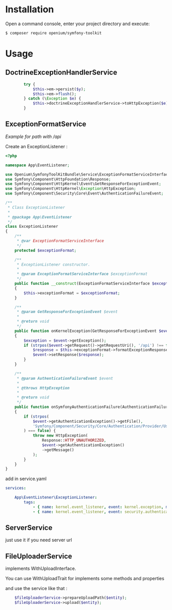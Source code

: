 Installation
============


Open a command console, enter your project directory and execute:

```bash
$ composer require openium/symfony-toolkit
```

Usage
=====

## DoctrineExceptionHandlerService

~~~php
        try {
            $this->em->persist($y);
            $this->em->flush();
        } catch (\Exception $e) {
            $this->doctrineExceptionHandlerService->toHttpException($e);
        }
~~~

## ExceptionFormatService

*Example for path with /api*

Create an ExceptionListener :

~~~php
<?php

namespace App\EventListener;

use Openium\SymfonyToolKitBundle\Service\ExceptionFormatServiceInterface;
use Symfony\Component\HttpFoundation\Response;
use Symfony\Component\HttpKernel\Event\GetResponseForExceptionEvent;
use Symfony\Component\HttpKernel\Exception\HttpException;
use Symfony\Component\Security\Core\Event\AuthenticationFailureEvent;

/**
 * Class ExceptionListener
 *
 * @package App\EventListener
 */
class ExceptionListener
{
    /**
     * @var ExceptionFormatServiceInterface
     */
    protected $exceptionFormat;

    /**
     * ExceptionListener constructor.
     *
     * @param ExceptionFormatServiceInterface $exceptionFormat
     */
    public function __construct(ExceptionFormatServiceInterface $exceptionFormat)
    {
        $this->exceptionFormat = $exceptionFormat;
    }

    /**
     * @param GetResponseForExceptionEvent $event
     *
     * @return void
     */
    public function onKernelException(GetResponseForExceptionEvent $event)
    {
        $exception = $event->getException();
        if (strpos($event->getRequest()->getRequestUri(), '/api') !== false) {
            $response = $this->exceptionFormat->formatExceptionResponse($exception);
            $event->setResponse($response);
        }
    }

    /**
     * @param AuthenticationFailureEvent $event
     *
     * @throws HttpException
     *
     * @return void
     */
    public function onSymfonyAuthenticationFailure(AuthenticationFailureEvent $event)
    {
        if (strpos(
            $event->getAuthenticationException()->getFile(),
            'Symfony/Component/Security/Core/Authentication/Provider/UserAuthenticationProvider.php'
        ) === false) {
            throw new HttpException(
                Response::HTTP_UNAUTHORIZED,
                $event->getAuthenticationException()
                ->getMessage()
            );
        }
    }
}

~~~

add in service.yaml

~~~yaml
services:

    App\EventListener\ExceptionListener:
        tags:
            - { name: kernel.event_listener, event: kernel.exception, method: onKernelException }
            - { name: kernel.event_listener, event: security.authentication.failure, method: onSymfonyAuthenticationFailure }
~~~

## ServerService

just use it if you need server url

## FileUploaderService

implements WithUploadInterface.

You can use WithUploadTrait for implements some methods and properties

and use the service like that :

~~~php
    $fileUploaderService->prepareUploadPath($entity);
    $fileUploaderService->upload($entity);
~~~